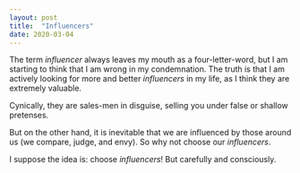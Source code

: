 ```yaml
---
layout: post
title:  "Influencers"
date: 2020-03-04
---
```


The term _influencer_ always leaves my mouth as a four-letter-word, but I am starting to think that I am wrong in my condemnation. The truth is that I am actively looking for more and better _influencers_ in my life, as I think they are extremely valuable.

Cynically, they are sales-men in disguise, selling you under false or shallow pretenses.

But on the other hand, it is inevitable that we are influenced by those around us (we compare, judge, and envy). So why not choose our _influencers_.

I suppose the idea is: choose _influencers_! But carefully and consciously.
